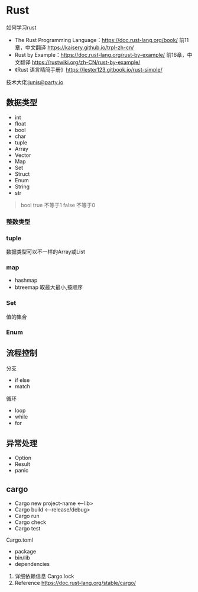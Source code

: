 # Rust

如何学习rust
- The Rust Programming Language：https://doc.rust-lang.org/book/ 前11章，中文翻译 https://kaisery.github.io/trpl-zh-cn/
- Rust by Example：https://doc.rust-lang.org/rust-by-example/ 前16章，中文翻译 https://rustwiki.org/zh-CN/rust-by-example/
- 《Rust 语言精简手册》https://lester123.gitbook.io/rust-simple/


技术大佬:junis@party.io


## 数据类型
- int
- float
- bool
- char
- tuple
- Array
- Vector
- Map
- Set
- Struct
- Enum
- String
- str

> bool true 不等于1 false 不等于0

### 整数类型

### tuple 
数据类型可以不一样的Array或List

### map
- hashmap
- btreemap 取最大最小,按顺序

### Set
值的集合
 
### Enum


## 流程控制 

分支
- if else
- match

循环
- loop
- while
- for

## 异常处理
- Option
- Result
- panic


## cargo

- Cargo new project-name <--lib>
- Cargo build <--release/debug>
- Cargo run
- Cargo check
- Cargo test 

Cargo.toml
- package
- bin/lib
- dependencies

1. 详细依赖信息 Cargo.lock
2. Reference https://doc.rust-lang.org/stable/cargo/